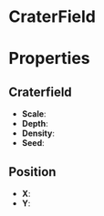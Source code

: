 # CraterField


# Properties


## Craterfield

- **Scale**: 
- **Depth**: 
- **Density**: 
- **Seed**: 

## Position

- **X**: 
- **Y**: 



